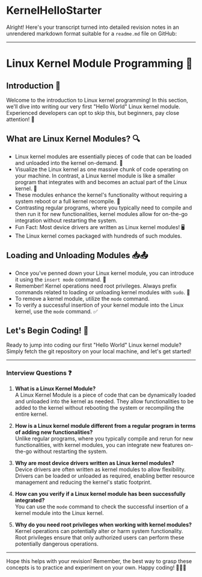 # KernelHelloStarter

Alright! Here's your transcript turned into detailed revision notes in an unrendered markdown format suitable for a `readme.md` file on GitHub:

---

# Linux Kernel Module Programming 🐧

## Introduction 🌟
Welcome to the introduction to Linux kernel programming! In this section, we'll dive into writing our very first "Hello World" Linux kernel module. Experienced developers can opt to skip this, but beginners, pay close attention! 👀

## What are Linux Kernel Modules? 🔍
- Linux kernel modules are essentially pieces of code that can be loaded and unloaded into the kernel on-demand. 🔄
- Visualize the Linux kernel as one massive chunk of code operating on your machine. In contrast, a Linux kernel module is like a smaller program that integrates with and becomes an actual part of the Linux kernel. 🔌
- These modules enhance the kernel's functionality without requiring a system reboot or a full kernel recompile. 🚀
- Contrasting regular programs, where you typically need to compile and then run it for new functionalities, kernel modules allow for on-the-go integration without restarting the system.
- Fun Fact: Most device drivers are written as Linux kernel modules! 🖥️
- The Linux kernel comes packaged with hundreds of such modules.

## Loading and Unloading Modules 📥📤
- Once you've penned down your Linux kernel module, you can introduce it using the `insert mode` command. 💼
- Remember! Kernel operations need root privileges. Always prefix commands related to loading or unloading kernel modules with `sudo`. 🔐
- To remove a kernel module, utilize the `mode` command.
- To verify a successful insertion of your kernel module into the Linux kernel, use the `mode` command. ✅

## Let's Begin Coding! 🚀
Ready to jump into coding our first "Hello World" Linux kernel module? Simply fetch the git repository on your local machine, and let's get started!

---

### Interview Questions ❓

1. **What is a Linux Kernel Module?**  
   A Linux Kernel Module is a piece of code that can be dynamically loaded and unloaded into the kernel as needed. They allow functionalities to be added to the kernel without rebooting the system or recompiling the entire kernel.

2. **How is a Linux kernel module different from a regular program in terms of adding new functionalities?**  
   Unlike regular programs, where you typically compile and rerun for new functionalities, with kernel modules, you can integrate new features on-the-go without restarting the system.

3. **Why are most device drivers written as Linux kernel modules?**  
   Device drivers are often written as kernel modules to allow flexibility. Drivers can be loaded or unloaded as required, enabling better resource management and reducing the kernel's static footprint.

4. **How can you verify if a Linux kernel module has been successfully integrated?**  
   You can use the `mode` command to check the successful insertion of a kernel module into the Linux kernel.

5. **Why do you need root privileges when working with kernel modules?**  
   Kernel operations can potentially alter or harm system functionality. Root privileges ensure that only authorized users can perform these potentially dangerous operations.

---

Hope this helps with your revision! Remember, the best way to grasp these concepts is to practice and experiment on your own. Happy coding! 🚀🐧📝

